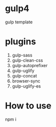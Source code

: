 # gulp4
gulp template  
# plugins  
1. gulp-sass  
2. gulp-clean-css  
3. gulp-autoprefixer  
4. gulp-uglify  
5. gulp-concat  
6. browser-sync  
7. gulp-uglify-es  
# How to use  
npm i  
